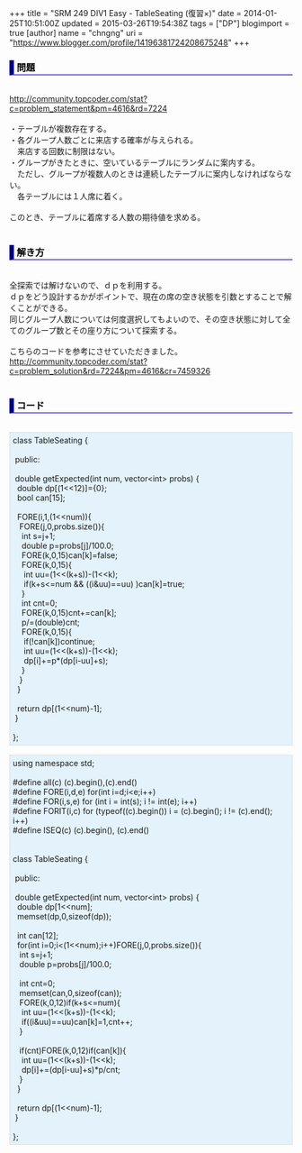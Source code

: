+++
title = "SRM 249 DIV1 Easy - TableSeating (復習×)"
date = 2014-01-25T10:51:00Z
updated = 2015-03-26T19:54:38Z
tags = ["DP"]
blogimport = true 
[author]
	name = "chngng"
	uri = "https://www.blogger.com/profile/14196381724208675248"
+++

<div dir="ltr" style="text-align: left;" trbidi="on"><h3 style="border-bottom: 2px solid slateblue; border-left: 8px solid navy; color: black; padding: 0px 0px 1px 5px;">問題 </h3><br /><a href="http://community.topcoder.com/stat?c=problem_statement&amp;pm=4616&amp;rd=7224" target="_blank">http://community.topcoder.com/stat?c=problem_statement&amp;pm=4616&amp;rd=7224</a><br /><br />・テーブルが複数存在する。<br />・各グループ人数ごとに来店する確率が与えられる。<br />　来店する回数に制限はない。<br />・グループがきたときに、空いているテーブルにランダムに案内する。<br />　ただし、グループが複数人のときは連続したテーブルに案内しなければならない。<br />　各テーブルには１人席に着く。<br /><br />このとき、テーブルに着席する人数の期待値を求める。<br /><br /><h3 style="border-bottom: 2px solid slateblue; border-left: 8px solid navy; color: black; padding: 0px 0px 1px 5px;">解き方</h3><br />全探索では解けないので、ｄｐを利用する。<br />ｄｐをどう設計するかがポイントで、現在の席の空き状態を引数とすることで解くことができる。<br />同じグループ人数については何度選択してもよいので、その空き状態に対して全てのグループ数とその座り方について探索する。<br /><br />こちらのコードを参考にさせていただきました。<br /><a href="http://community.topcoder.com/stat?c=problem_solution&amp;rd=7224&amp;pm=4616&amp;cr=7459326" target="_blank">http://community.topcoder.com/stat?c=problem_solution&amp;rd=7224&amp;pm=4616&amp;cr=7459326</a><br /><br /><h3 style="border-bottom: 2px solid slateblue; border-left: 8px solid navy; color: black; padding: 0px 0px 1px 5px;">コード </h3><br /><div style="background-color: #e3f2fb; border: 1px dotted #CCCCCC; padding: 5px;">class TableSeating {<br /><br /><span class="Apple-tab-span" style="white-space: pre;"> </span>public:<br /><br /><span class="Apple-tab-span" style="white-space: pre;"> </span>double getExpected(int num, vector&lt;int&gt; probs) {<br /><span class="Apple-tab-span" style="white-space: pre;">  </span>double dp[(1&lt;&lt;12)]={0};<br /><span class="Apple-tab-span" style="white-space: pre;">  </span>bool can[15];<br /><br /><span class="Apple-tab-span" style="white-space: pre;">  </span>FORE(i,1,(1&lt;&lt;num)){<br /><span class="Apple-tab-span" style="white-space: pre;">   </span>FORE(j,0,probs.size()){<br /><span class="Apple-tab-span" style="white-space: pre;">    </span>int s=j+1;<br /><span class="Apple-tab-span" style="white-space: pre;">    </span>double p=probs[j]/100.0;<br /><span class="Apple-tab-span" style="white-space: pre;">    </span>FORE(k,0,15)can[k]=false;<br /><span class="Apple-tab-span" style="white-space: pre;">    </span>FORE(k,0,15){<br /><span class="Apple-tab-span" style="white-space: pre;">     </span>int uu=(1&lt;&lt;(k+s))-(1&lt;&lt;k);<br /><span class="Apple-tab-span" style="white-space: pre;">     </span>if(k+s&lt;=num &amp;&amp; ((i&amp;uu)==uu) )can[k]=true;<br /><span class="Apple-tab-span" style="white-space: pre;">    </span>}<br /><span class="Apple-tab-span" style="white-space: pre;">    </span>int cnt=0;<br /><span class="Apple-tab-span" style="white-space: pre;">    </span>FORE(k,0,15)cnt+=can[k];<br /><span class="Apple-tab-span" style="white-space: pre;">    </span>p/=(double)cnt;<br /><span class="Apple-tab-span" style="white-space: pre;">    </span>FORE(k,0,15){<br /><span class="Apple-tab-span" style="white-space: pre;">     </span>if(!can[k])continue;<br /><span class="Apple-tab-span" style="white-space: pre;">     </span>int uu=(1&lt;&lt;(k+s))-(1&lt;&lt;k);<br /><span class="Apple-tab-span" style="white-space: pre;">     </span>dp[i]+=p*(dp[i-uu]+s);<br /><span class="Apple-tab-span" style="white-space: pre;">    </span>}<br /><span class="Apple-tab-span" style="white-space: pre;">   </span>}<br /><span class="Apple-tab-span" style="white-space: pre;">  </span>}<br /><br /><span class="Apple-tab-span" style="white-space: pre;">  </span>return dp[(1&lt;&lt;num)-1];<br /><span class="Apple-tab-span" style="white-space: pre;"> </span>}<br /><br />};</div><br /><div style="background-color: #e3f2fb; border: 1px dotted #CCCCCC; padding: 5px;">using namespace std;<br /><br />#define all(c) (c).begin(),(c).end()<br />#define FORE(i,d,e) for(int i=d;i&lt;e;i++)<br />#define FOR(i,s,e) for (int i = int(s); i != int(e); i++)<br />#define FORIT(i,c) for (typeof((c).begin()) i = (c).begin(); i != (c).end(); i++)<br />#define ISEQ(c) (c).begin(), (c).end()<br /><br /><br />class TableSeating {<br /><br /><span class="Apple-tab-span" style="white-space: pre;"> </span>public:<br /><br /><span class="Apple-tab-span" style="white-space: pre;"> </span>double getExpected(int num, vector&lt;int&gt; probs) {<br /><span class="Apple-tab-span" style="white-space: pre;">  </span>double dp[1&lt;&lt;num];<br /><span class="Apple-tab-span" style="white-space: pre;">  </span>memset(dp,0,sizeof(dp));<br /><br /><span class="Apple-tab-span" style="white-space: pre;">  </span>int can[12];<br /><span class="Apple-tab-span" style="white-space: pre;">  </span>for(int i=0;i&lt;(1&lt;&lt;num);i++)FORE(j,0,probs.size()){<br /><span class="Apple-tab-span" style="white-space: pre;">   </span>int s=j+1;<br /><span class="Apple-tab-span" style="white-space: pre;">   </span>double p=probs[j]/100.0;<br /><br /><span class="Apple-tab-span" style="white-space: pre;">   </span>int cnt=0;<br /><span class="Apple-tab-span" style="white-space: pre;">   </span>memset(can,0,sizeof(can));<br /><span class="Apple-tab-span" style="white-space: pre;">   </span>FORE(k,0,12)if(k+s&lt;=num){<br /><span class="Apple-tab-span" style="white-space: pre;">    </span>int uu=(1&lt;&lt;(k+s))-(1&lt;&lt;k);<br /><span class="Apple-tab-span" style="white-space: pre;">    </span>if((i&amp;uu)==uu)can[k]=1,cnt++;<br /><span class="Apple-tab-span" style="white-space: pre;">   </span>}<br /><br /><span class="Apple-tab-span" style="white-space: pre;">   </span>if(cnt)FORE(k,0,12)if(can[k]){<br /><span class="Apple-tab-span" style="white-space: pre;">    </span>int uu=(1&lt;&lt;(k+s))-(1&lt;&lt;k);<br /><span class="Apple-tab-span" style="white-space: pre;">    </span>dp[i]+=(dp[i-uu]+s)*p/cnt;<br /><span class="Apple-tab-span" style="white-space: pre;">   </span>}<br /><span class="Apple-tab-span" style="white-space: pre;">  </span>}<br /><br /><span class="Apple-tab-span" style="white-space: pre;">  </span>return dp[(1&lt;&lt;num)-1];<br /><span class="Apple-tab-span" style="white-space: pre;"> </span>}<br /><br />};</div></div>
